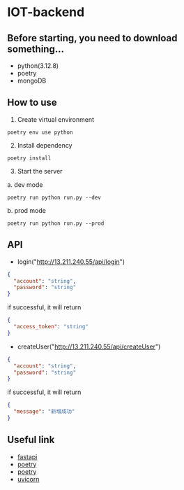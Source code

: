 # IOT-backend

## Before starting, you need to download something...

- python(3.12.8)
- poetry
- mongoDB

## How to use

1. Create virtual environment

```
poetry env use python
```

2. Install dependency

```
poetry install
```

3. Start the server

a. dev mode

```
poetry run python run.py --dev
```

b. prod mode

```
poetry run python run.py --prod
```

## API

- login("http://13.211.240.55/api/login")

```json
{
  "account": "string",
  "password": "string"
}
```

if successful, it will return

```json
{
  "access_token": "string"
}
```

- createUser("http://13.211.240.55/api/createUser")

```json
{
  "account": "string",
  "password": "string"
}
```

if successful, it will return

```json
{
  "message": "新增成功"
}
```

## Useful link

- [fastapi](https://ithelp.ithome.com.tw/articles/10320028)
- [poetry](https://blog.kyomind.tw/python-poetry/)
- [poetry](https://realnewbie.com/coding/python/python-poetry/)
- [uvicorn](https://realnewbie.com/coding/python/introduction-to-uvicorn-high-performance-asgi-server/)
